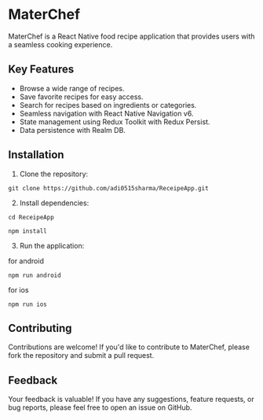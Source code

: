 # MaterChef

MaterChef is a React Native food recipe application that provides users with a seamless cooking experience. 

## Key Features

- Browse a wide range of recipes.
- Save favorite recipes for easy access.
- Search for recipes based on ingredients or categories.
- Seamless navigation with React Native Navigation v6.
- State management using Redux Toolkit with Redux Persist.
- Data persistence with Realm DB.

## Installation

1. Clone the repository:
```
git clone https://github.com/adi0515sharma/ReceipeApp.git
```

2. Install dependencies:
```
cd ReceipeApp
```
```
npm install
```

3. Run the application:

for android
```
npm run android
```

for ios
```
npm run ios
```

## Contributing

Contributions are welcome! If you'd like to contribute to MaterChef, please fork the repository and submit a pull request.

## Feedback

Your feedback is valuable! If you have any suggestions, feature requests, or bug reports, please feel free to open an issue on GitHub.
